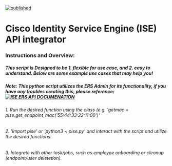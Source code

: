 [![published](https://static.production.devnetcloud.com/codeexchange/assets/images/devnet-published.svg)](https://developer.cisco.com/codeexchange/github/repo/FutureCCIE/ise)
# Cisco Identity Service Engine (ISE) API integrator

### Instructions and Overview:
##### This script is Designed to be 1. flexible for use case, and 2. easy to understand. Below are some example use cases that may help you!
##### Note: This python script utilizes the ERS Admin for its functionality, if you have any troubles creating this, please reference: [![ISE ERS API DOCUMENATION](https://static.production.devnetcloud.com/codeexchange/assets/images/devnet-published.svg)](https://developer.cisco.com/docs/identity-services-engine/3.0/#!setting-up)
###### 1. Run the desired function using the class (e.g. 'getmac = pise.get_endpoint_mac('55:44:33:22:11:00')'
###### 2. 'Import pise' or 'python3 -i pise.py' and interact with the script and utilize the desired functions.
###### 3. Integrate with other task/jobs, such as employee onboarding or cleanup (endpoint/user deletetion).


